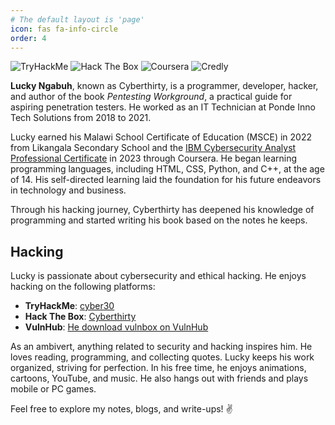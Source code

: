 ```yaml
---
# The default layout is 'page'
icon: fas fa-info-circle
order: 4
---
```


<p>
  <a href="https://tryhackme.com/p/cyber30" target="_blank" style="text-decoration:none;">
    <img src="https://img.shields.io/badge/TryHackMe-%23000000?logo=tryhackme&logoColor=white&style=for-the-badge" alt="TryHackMe"/>
  </a>
  <a href="https://app.hackthebox.com/profile/1751803" target="_blank" style="text-decoration:none;">
    <img src="https://img.shields.io/badge/HackTheBox-%23000000?logo=hackthebox&logoColor=white&style=for-the-badge" alt="Hack The Box"/>
  </a>
  <a href="https://www.coursera.org/learner/lucky-ngabuh/" target="_blank" style="text-decoration:none;">
    <img src="https://img.shields.io/badge/Coursera-%23000000?logo=coursera&logoColor=white&style=for-the-badge" alt="Coursera"/>
  </a>
  <a href="https://www.credly.com/users/lucky-ngabuh" target="_blank" style="text-decoration:none;">
    <img src="https://img.shields.io/badge/Credly-%23FF6F61?logo=credly&logoColor=white&style=for-the-badge" alt="Credly"/>
  </a>
</p>

**Lucky Ngabuh**, known as Cyberthirty, is a programmer, developer, hacker, and author of the book *Pentesting Workground*, a practical guide for aspiring penetration testers. He worked as an IT Technician at Ponde Inno Tech Solutions from 2018 to 2021.

Lucky earned his Malawi School Certificate of Education (MSCE) in 2022 from Likangala Secondary School and the [IBM Cybersecurity Analyst Professional Certificate](https://www.credly.com/badges/38fd0f82-7511-4864-8e00-4788ec814e17/linked_in_profile?trk=public_profile_certification-title) in 2023 through Coursera. He began learning programming languages, including HTML, CSS, Python, and C++, at the age of 14. His self-directed learning laid the foundation for his future endeavors in technology and business.

Through his hacking journey, Cyberthirty has deepened his knowledge of programming and started writing his book based on the notes he keeps.

## Hacking

Lucky is passionate about cybersecurity and ethical hacking. He enjoys hacking on the following platforms:
- **TryHackMe**: [cyber30](https://tryhackme.com/p/cyber30)
- **Hack The Box**: [Cyberthirty](https://app.hackthebox.com/profile/1751803)
- **VulnHub**: [He download vulnbox on VulnHub](https://vulnhub.com)

As an ambivert, anything related to security and hacking inspires him. He loves reading, programming, and collecting quotes. Lucky keeps his work organized, striving for perfection. In his free time, he enjoys animations, cartoons, YouTube, and music. He also hangs out with friends and plays mobile or PC games.

Feel free to explore my notes, blogs, and write-ups! ✌️
